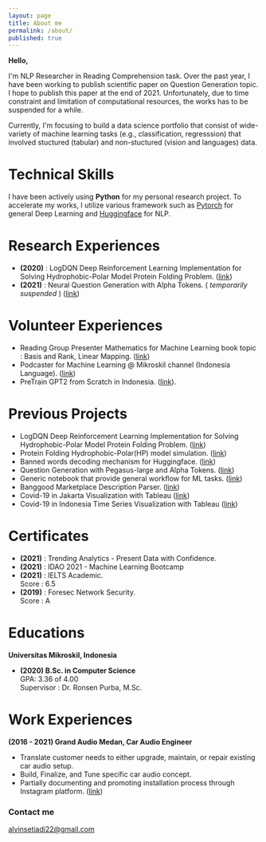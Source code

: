 ```yaml
---
layout: page
title: About me
permalink: /about/
published: true
---
```


**Hello,**

I'm NLP Researcher in Reading Comprehension task. Over the past year, I have been working to publish scientific paper on Question Generation topic. I hope to publish this paper at the end of 2021. Unfortunately, due to time constraint and limitation of computational resources, the works has to be suspended for a while. 

Currently, I'm focusing to build a data science portfolio that consist of wide-variety of machine learning tasks (e.g., classification, regresssion) that involved stuctured (tabular) and non-stuctured (vision and languages) data.

# Technical Skills
I have been actively using **Python** for my personal research project. To accelerate my works, I utilize various framework such as [Pytorch](https://pytorch.org/) for general Deep Learning and [Huggingface](https://huggingface.co/) for NLP.

# Research Experiences
- **(2020)** : LogDQN Deep Reinforcement Learning Implementation for Solving Hydrophobic-Polar Model Protein Folding Problem. ([link](https://alvinwatner.github.io/static/logdqn_hp.pdf))
- **(2021)** : Neural Question Generation with Alpha Tokens. ( _temporarily suspended_ )
([link](https://alvinwatner.github.io/static/acl_qg_introduction.pdf))

# Volunteer Experiences
- Reading Group Presenter Mathematics for Machine Learning book topic : Basis and Rank, Linear Mapping. ([link](https://www.youtube.com/watch?v=HzNJIPNkLgQ&t=300s))
- Podcaster for Machine Learning @ Mikroskil channel (Indonesia Language). 
([link](https://open.spotify.com/show/1ukitiIucfT1bvB95s2k9A))
- PreTrain GPT2 from Scratch in Indonesia. ([link](https://huggingface.co/flax-community/gpt2-medium-indonesian)).

# Previous Projects
- LogDQN Deep Reinforcement Learning Implementation for Solving Hydrophobic-Polar Model Protein Folding Problem. ([link](https://github.com/alvinwatner/LogDQN_ProteinHP))
- Protein Folding Hydrophobic-Polar(HP) model simulation. ([link](https://github.com/alvinwatner/HP_Protein_Fold-GymEnv))
- Banned words decoding mechanism for Huggingface. ([link](https://github.com/huggingface/transformers/issues/14206#issuecomment-975785716))
- Question Generation with Pegasus-large and Alpha Tokens. ([link](https://huggingface.co/alvinwatner/pegasus-large-qg-squad-alpha-interro/raw/main/test_prediction_results.json))
- Generic notebook that provide general workflow for ML tasks. ([link](https://colab.research.google.com/drive/1C5pCs0jC4WRMDJsC224A0XR1hjkJA8ep?usp=sharing))
- Banggood Marketplace Description Parser. ([link](https://github.com/alvinwatner/banggood_description_parser))
- Covid-19 in Jakarta Visualization with Tableau ([link](https://public.tableau.com/app/profile/alvin.setiadi8627/viz/covid19_jkt/Dashboard1?publish=yes))
- Covid-19 in Indonesia Time Series Visualization with Tableau ([link](https://public.tableau.com/app/profile/alvin.setiadi8627/viz/covid19_indo/Dashboard1?publish=yes))

# Certificates
- **(2021)** : Trending Analytics - Present Data with Confidence.
- **(2021)** : IDAO 2021 - Machine Learning Bootcamp
- **(2021)** : IELTS  Academic.\
Score : 6.5
- **(2019)** : Foresec Network Security.\
Score : A

# Educations
**Universitas Mikroskil, Indonesia**
- **(2020) B.Sc. in Computer Science**\
GPA: 3.36 of 4.00\
Supervisor : Dr. Ronsen Purba, M.Sc.

# Work Experiences
**(2016 - 2021) Grand Audio Medan, Car Audio Engineer**
- Translate customer needs to either upgrade, maintain, or repair existing car audio setup.
- Build, Finalize, and Tune specific car audio concept.
- Partially documenting and promoting installation process through Instagram platform. ([link](https://www.instagram.com/grandaudio.id/))

### Contact me

[alvinsetiadi22@gmail.com](mailto:email@domain.com)

